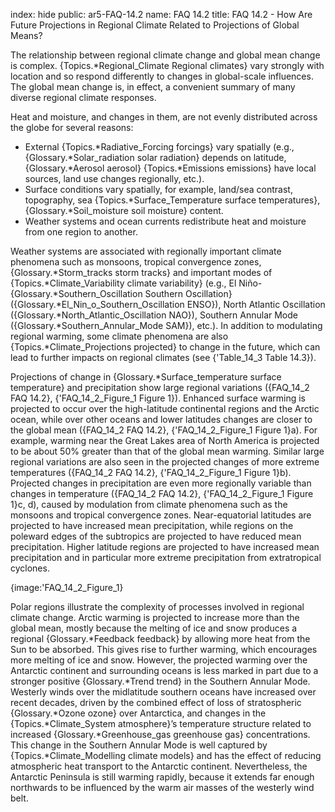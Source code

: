 index: hide
public: ar5-FAQ-14.2
name: FAQ 14.2
title: FAQ 14.2 - How Are Future Projections in Regional Climate Related to Projections of Global Means?

The relationship between regional climate change and global mean change is complex. {Topics.*Regional_Climate Regional climates} vary strongly with location and so respond differently to changes in global-scale influences. The global mean change is, in effect, a convenient summary of many diverse regional climate responses.

Heat and moisture, and changes in them, are not evenly distributed across the globe for several reasons:

- External {Topics.*Radiative_Forcing forcings} vary spatially (e.g., {Glossary.*Solar_radiation solar radiation} depends on latitude, {Glossary.*Aerosol aerosol} {Topics.*Emissions emissions} have local sources, land use changes regionally, etc.).
- Surface conditions vary spatially, for example, land/sea contrast, topography, sea {Topics.*Surface_Temperature surface temperatures}, {Glossary.*Soil_moisture soil moisture} content.
- Weather systems and ocean currents redistribute heat and moisture from one region to another.

Weather systems are associated with regionally important climate phenomena such as monsoons, tropical convergence zones, {Glossary.*Storm_tracks storm tracks} and important modes of {Topics.*Climate_Variability climate variability} (e.g., El Niño-{Glossary.*Southern_Oscillation Southern Oscillation} ({Glossary.*El_Nin_o_Southern_Oscillation ENSO}), North Atlantic Oscillation ({Glossary.*North_Atlantic_Oscillation NAO}), Southern Annular Mode ({Glossary.*Southern_Annular_Mode SAM}), etc.). In addition to modulating regional warming, some climate phenomena are also {Topics.*Climate_Projections projected} to change in the future, which can lead to further impacts on regional climates (see {'Table_14_3 Table 14.3}).

Projections of change in {Glossary.*Surface_temperature surface temperature} and precipitation show large regional variations ({FAQ_14_2 FAQ 14.2}, {'FAQ_14_2_Figure_1 Figure 1}). Enhanced surface warming is projected to occur over the high-latitude continental regions and the Arctic ocean, while over other oceans and lower latitudes changes are closer to the global mean ({FAQ_14_2 FAQ 14.2}, {'FAQ_14_2_Figure_1 Figure 1}a). For example, warming near the Great Lakes area of North America is projected to be about 50% greater than that of the global mean warming. Similar large regional variations are also seen in the projected changes of more extreme temperatures ({FAQ_14_2 FAQ 14.2}, {'FAQ_14_2_Figure_1 Figure 1}b). Projected changes in precipitation are even more regionally variable than changes in temperature ({FAQ_14_2 FAQ 14.2}, {'FAQ_14_2_Figure_1 Figure 1}c, d), caused by modulation from climate phenomena such as the monsoons and tropical convergence zones. Near-equatorial latitudes are projected to have increased mean precipitation, while regions on the poleward edges of the subtropics are projected to have reduced mean precipitation. Higher latitude regions are projected to have increased mean precipitation and in particular more extreme precipitation from extratropical cyclones.

{image:'FAQ_14_2_Figure_1}

Polar regions illustrate the complexity of processes involved in regional climate change. Arctic warming is projected to increase more than the global mean, mostly because the melting of ice and snow produces a regional {Glossary.*Feedback feedback} by allowing more heat from the Sun to be absorbed. This gives rise to further warming, which encourages more melting of ice and snow. However, the projected warming over the Antarctic continent and surrounding oceans is less marked in part due to a stronger positive {Glossary.*Trend trend} in the Southern Annular Mode. Westerly winds over the midlatitude southern oceans have increased over recent decades, driven by the combined effect of loss of stratospheric {Glossary.*Ozone ozone} over Antarctica, and changes in the {Topics.*Climate_System atmosphere}’s temperature structure related to increased {Glossary.*Greenhouse_gas greenhouse gas} concentrations. This change in the Southern Annular Mode is well captured by {Topics.*Climate_Modelling climate models} and has the effect of reducing atmospheric heat transport to the Antarctic continent. Nevertheless, the Antarctic Peninsula is still warming rapidly, because it extends far enough northwards to be influenced by the warm air masses of the westerly wind belt.

